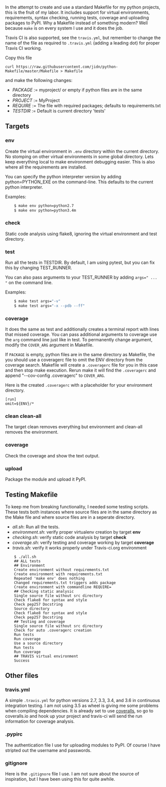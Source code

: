 In the attempt to create and use a standard Makefile for my python projects, this is the fruit of my labor.  It includes support for virtual environments, requirements, syntax checking, running tests, coverage and uploading packages to PyPI.  Why a Makefile instead of something modern?  Well because `make` is on every system I use and it does the job.

Travis CI is also supported, see the  `travis.yml`, but remember to change the name of the file as required to `.travis.yml` (adding a leading dot) for proper Travis CI working.

Copy this file

```
curl https://raw.githubusercontent.com/jidn/python-Makefile/master/Makefile > Makefile
```

and make the following changes:

 * _PACKAGE_ := myproject/  or empty if python files are in the same directory
 * _PROJECT_ := MyProject
 * _REQUIRE_ := The file with required packages; defaults to requirements.txt
 * _TESTDIR_ := Default is current directory 'tests'

## Targets

### env
Create the virtual environment in `.env` directory within the current directory.  No stomping on other virtual environments in some global directory.  Lets keep everything local to make environment debugging easier.  This is also where all the requirements are installed.

You can specify the python interpreter version by adding python=PYTHON_EXE on the command-line.  This defaults to the current python interpreter.

Examples:
``` bash
    $ make env python=python2.7
    $ make env python=python3.4m
```

### check
Static code analysis using flake8, ignoring the virtual environment and test directory.

### test
Run all the tests in TESTDIR.  By default, I am using pytest, but you can fix this by changing TEST_RUNNER.

You can also pass arguments to your TEST_RUNNER by adding `args=" ... "` on the command line.

Examples:
``` bash
    $ make test args="-v"
    $ make test args="-x --pdb --ff"
```

### coverage
It does the same as test and additionally creates a terminal report with lines that missed coverage.  You can pass additional arguments to coverage use the `arg` command line just like in test.  To permanently change argument, modify the `COVER_ARG` argument in Makefile.

If `PACKAGE` is empty, python files are in the same directory as Makefile, the you should use a coveragerc file to omit the ENV directory from the coverage search.  Makefile will create a `.coveragerc` file for you in this case and then stop make execution.  Rerun make it will find the `.coveragerc` and append "--cov-config .coveragerc" to `COVER_ARG`.

Here is the created `.coveragerc` with a placeholder for your environment directory.

```
[run]
omit=${ENV}/*
```

### clean clean-all
The target clean removes everything but environment and clean-all removes the environment.

### coverage
Check the coverage and show the text output.

### upload
Package the module and upload it PyPI.

## Testing Makefile
To keep me from breaking functionality, I needed some testing scripts.  These tests both instances where source files are in the same directory as the Make file and where source files are in a seperate directory.

  * _all.sh_: Run all the tests.
  * _environment.sh_: verify proper virtualenv creation by target **env**
  * _checking.sh_: verify static code analysis by target **check**
  * _coverage.sh_: verify testing and coverage working by target **coverage**
  * _travis.sh_: verify it works properly under Travis-ci.org environment

```
    $ ./all.sh
    ## ALL tests
    ## Environment
    Create environment without requirements.txt
    Create environment with requirements.txt
    Repeated 'make env' does nothing
    Changed requirements.txt triggers adds package
    Create environment with commandline REQUIRE=
    ## Checking static analysic
    Single source file without src directory
    Check flake8 for syntax and style
    Check pep257 Docstring
    Source directory
    Check flake8 for syntax and style
    Check pep257 Docstring
    ## Testing and coverage
    Single source file without src directory
    Check for auto .coveragerc creation
    Run tests
    Run coverage
    Use a source directory
    Run tests
    Run coverage
    ## TRAVIS virtual environment
    Success
```

## Other files

### travis.yml
A simple `.travis.yml` for python versions 2.7, 3.3, 3.4, and 3.6 in continuous integration testing.  I am not using 3.5 as wheel is giving me some problems when compiling dependencies.  It is already set to use [coveralls](coveralls.io), so go to coveralls.io and hook up your project and travis-ci will send the run information for coverage analysis.

### .pypirc
The authentication file I use for uploading modules to PyPI.  Of course I have stripted out the username and passwords.

### gitignore
Here is the `.gitignore` file I use.  I am not sure about the source of inspiration, but I have been using this for quite awhile.
